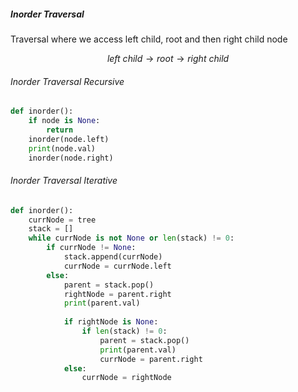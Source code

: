 ##### Inorder Traversal
Traversal where we access left child, root and then right child node

$$
	left\ child \rightarrow root \rightarrow right\ child
$$

###### Inorder Traversal Recursive
```python
def inorder():
    if node is None:
        return
    inorder(node.left)
    print(node.val)
    inorder(node.right)
```
###### Inorder Traversal Iterative
```python
def inorder():
    currNode = tree
    stack = []
    while currNode is not None or len(stack) != 0:
        if currNode != None:
            stack.append(currNode)
            currNode = currNode.left
        else:
            parent = stack.pop()
            rightNode = parent.right
            print(parent.val)
            
            if rightNode is None:
	            if len(stack) != 0:
		            parent = stack.pop()
	                print(parent.val)
	                currNode = parent.right
            else:
	            currNode = rightNode
```


